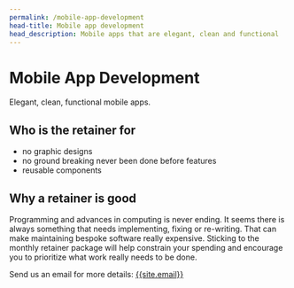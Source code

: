 ```yaml
---
permalink: /mobile-app-development
head-title: Mobile app development
head_description: Mobile apps that are elegant, clean and functional 
---
```

# <i class="fas fa-code icon-mobile-app"></i> Mobile App Development

Elegant, clean, functional mobile apps.

## Who is the retainer for

- no graphic designs
- no ground breaking never been done before features
- reusable components

## Why a retainer is good

Programming and advances in computing is never ending. It seems
there is always
something that needs implementing, fixing or re-writing. That can
make maintaining bespoke software really expensive. Sticking to the
monthly retainer package will help constrain your
spending and encourage
you to prioritize what work really needs to be done.

Send us an email for more details: [{{site.email}}](mailto:{{site.email}})

